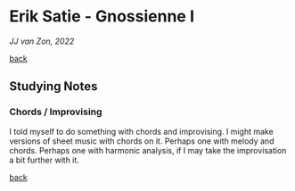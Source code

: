 Erik Satie - Gnossienne Ⅰ
=========================

*JJ van Zon, 2022*

[back](./README.md)

Studying Notes
--------------

### Chords / Improvising

I told myself to do something with chords and improvising. I might make versions of sheet music with chords on it. Perhaps one with melody and chords. Perhaps one with harmonic analysis, if I may take the improvisation a bit further with it.

[back](./README.md)
